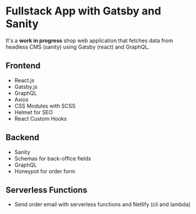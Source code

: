 # Fullstack App with Gatsby and Sanity

It's a **work in progress** shop web application that fetches data from headless CMS (sanity) using Gatsby (react) and GraphQL.

## Frontend

- React.js
- Gatsby.js
- GraphQL
- Axios
- CSS Modules with SCSS
- Helmet for SEO
- React Custom Hooks

## Backend

- Sanity
- Schemas for back-office fields
- GraphQL
- Honeypot for order form

## Serverless Functions

- Send order email with serverless functions and Netlify (cli and lambda)

